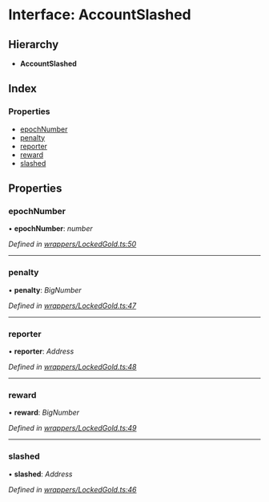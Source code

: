 # Interface: AccountSlashed

## Hierarchy

* **AccountSlashed**

## Index

### Properties

* [epochNumber](_wrappers_lockedgold_.accountslashed.md#epochnumber)
* [penalty](_wrappers_lockedgold_.accountslashed.md#penalty)
* [reporter](_wrappers_lockedgold_.accountslashed.md#reporter)
* [reward](_wrappers_lockedgold_.accountslashed.md#reward)
* [slashed](_wrappers_lockedgold_.accountslashed.md#slashed)

## Properties

###  epochNumber

• **epochNumber**: *number*

*Defined in [wrappers/LockedGold.ts:50](https://github.com/celo-org/celo-monorepo/blob/master/packages/sdk/contractkit/src/wrappers/LockedGold.ts#L50)*

___

###  penalty

• **penalty**: *BigNumber*

*Defined in [wrappers/LockedGold.ts:47](https://github.com/celo-org/celo-monorepo/blob/master/packages/sdk/contractkit/src/wrappers/LockedGold.ts#L47)*

___

###  reporter

• **reporter**: *Address*

*Defined in [wrappers/LockedGold.ts:48](https://github.com/celo-org/celo-monorepo/blob/master/packages/sdk/contractkit/src/wrappers/LockedGold.ts#L48)*

___

###  reward

• **reward**: *BigNumber*

*Defined in [wrappers/LockedGold.ts:49](https://github.com/celo-org/celo-monorepo/blob/master/packages/sdk/contractkit/src/wrappers/LockedGold.ts#L49)*

___

###  slashed

• **slashed**: *Address*

*Defined in [wrappers/LockedGold.ts:46](https://github.com/celo-org/celo-monorepo/blob/master/packages/sdk/contractkit/src/wrappers/LockedGold.ts#L46)*
